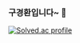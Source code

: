 ### 구경환입니다~ 👋
[![Solved.ac
profile](http://mazassumnida.wtf/api/generate_badge?boj={korea9kh@naver.com})](https://solved.ac/{korea9kh@naver.com})
<!--
**hwan-koo/hwan-koo** is a ✨ _special_ ✨ repository because its `README.md` (this file) appears on your GitHub profile.

Here are some ideas to get you started:

- 🔭 I’m currently working on ...
- 🌱 I’m currently learning ...
- 👯 I’m looking to collaborate on ...
- 🤔 I’m looking for help with ...
- 💬 Ask me about ...
- 📫 How to reach me: ...
- 😄 Pronouns: ...
- ⚡ Fun fact: ...
-->
